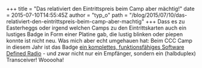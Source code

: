 +++
title = "Das relativiert den Eintrittspreis beim Camp aber mächtig!"
date = 2015-07-10T14:55:45Z
author = "typ_o"
path = "/blog/2015/07/10/das-relativiert-den-eintrittspreis-beim-camp-aber-machtig"
+++
Dass es zu Easterheggs oder irgend welchen Camps zu den Eintrittskarten
auch ein lustiges Badge in Form einer Platine gab, die lustig blinken
oder piepen konnte ist nicht neu. Was mich aber echt umgehauen hat: Beim
CCC Camp in diesem Jahr ist das Badge [ein komplettes, funktionsfähiges
Software Defined Radio](https://rad1o.badge.events.ccc.de/) - und zwar
nicht nur ein Empfänger, sondern ein (halbduplex) Transceiver\!
Wooooha\!
